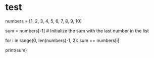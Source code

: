 # test
numbers = [1, 2, 3, 4, 5, 6, 7, 8, 9, 10]

sum = numbers[-1] # Initialize the sum with the last number in the list

for i in range(0, len(numbers)-1, 2):
    sum += numbers[i]
    
print(sum)
